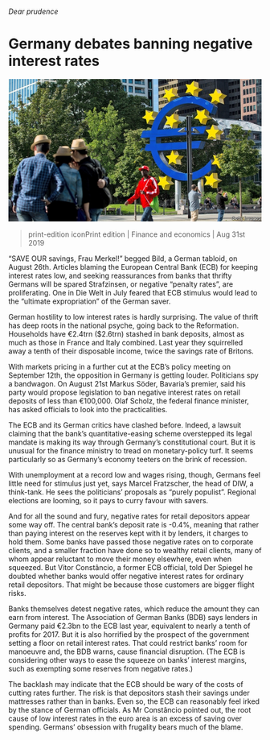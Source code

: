 ###### Dear prudence

# Germany debates banning negative interest rates 

![image](images/20190831_FNP503.jpg) 

> print-edition iconPrint edition | Finance and economics | Aug 31st 2019 

“SAVE OUR savings, Frau Merkel!” begged Bild, a German tabloid, on August 26th. Articles blaming the European Central Bank (ECB) for keeping interest rates low, and seeking reassurances from banks that thrifty Germans will be spared Strafzinsen, or negative “penalty rates”, are proliferating. One in Die Welt in July feared that ECB stimulus would lead to the “ultimate expropriation” of the German saver. 

German hostility to low interest rates is hardly surprising. The value of thrift has deep roots in the national psyche, going back to the Reformation. Households have €2.4trn ($2.6trn) stashed in bank deposits, almost as much as those in France and Italy combined. Last year they squirrelled away a tenth of their disposable income, twice the savings rate of Britons. 

With markets pricing in a further cut at the ECB’s policy meeting on September 12th, the opposition in Germany is getting louder. Politicians spy a bandwagon. On August 21st Markus Söder, Bavaria’s premier, said his party would propose legislation to ban negative interest rates on retail deposits of less than €100,000. Olaf Scholz, the federal finance minister, has asked officials to look into the practicalities. 

The ECB and its German critics have clashed before. Indeed, a lawsuit claiming that the bank’s quantitative-easing scheme overstepped its legal mandate is making its way through Germany’s constitutional court. But it is unusual for the finance ministry to tread on monetary-policy turf. It seems particularly so as Germany’s economy teeters on the brink of recession. 

With unemployment at a record low and wages rising, though, Germans feel little need for stimulus just yet, says Marcel Fratzscher, the head of DIW, a think-tank. He sees the politicians’ proposals as “purely populist”. Regional elections are looming, so it pays to curry favour with savers. 

And for all the sound and fury, negative rates for retail depositors appear some way off. The central bank’s deposit rate is -0.4%, meaning that rather than paying interest on the reserves kept with it by lenders, it charges to hold them. Some banks have passed those negative rates on to corporate clients, and a smaller fraction have done so to wealthy retail clients, many of whom appear reluctant to move their money elsewhere, even when squeezed. But Vítor Constâncio, a former ECB official, told Der Spiegel he doubted whether banks would offer negative interest rates for ordinary retail depositors. That might be because those customers are bigger flight risks. 

Banks themselves detest negative rates, which reduce the amount they can earn from interest. The Association of German Banks (BDB) says lenders in Germany paid €2.3bn to the ECB last year, equivalent to nearly a tenth of profits for 2017. But it is also horrified by the prospect of the government setting a floor on retail interest rates. That could restrict banks’ room for manoeuvre and, the BDB warns, cause financial disruption. (The ECB is considering other ways to ease the squeeze on banks’ interest margins, such as exempting some reserves from negative rates.) 

The backlash may indicate that the ECB should be wary of the costs of cutting rates further. The risk is that depositors stash their savings under mattresses rather than in banks. Even so, the ECB can reasonably feel irked by the stance of German officials. As Mr Constâncio pointed out, the root cause of low interest rates in the euro area is an excess of saving over spending. Germans’ obsession with frugality bears much of the blame. 

